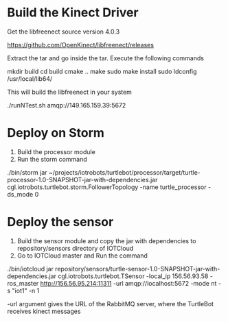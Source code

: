 Build the Kinect Driver
=======================

Get the libfreenect source version 4.0.3

https://github.com/OpenKinect/libfreenect/releases

Extract the tar and go inside the tar. Execute the following commands

mkdir build
cd build
cmake ..
make
sudo make install
sudo ldconfig /usr/local/lib64/

This will build the libfreenect in your system

./runNTest.sh amqp://149.165.159.39:5672


Deploy on Storm
===============

1. Build the processor module 
2. Run the storm command 

./bin/storm jar ~/projects/iotrobots/turtlebot/processor/target/turtle-processor-1.0-SNAPSHOT-jar-with-dependencies.jar cgl.iotrobots.turtlebot.storm.FollowerTopology -name turtle_processor -ds_mode 0

Deploy the sensor
=================

1. Build the sensor module and copy the jar with dependencies to repository/sensors directory of IOTCloud
2. Go to IOTCloud master and Run the command

./bin/iotcloud jar repository/sensors/turtle-sensor-1.0-SNAPSHOT-jar-with-dependencies.jar cgl.iotrobots.turtlebot.TSensor -local_ip 156.56.93.58 -ros_master http://156.56.95.214:11311 -url amqp://localhost:5672 -mode nt -s "iot1" -n 1

-url argument gives the URL of the RabbitMQ server, where the TurtleBot receives kinect messages
